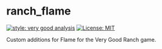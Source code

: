 # ranch_flame

[![style: very good analysis][very_good_analysis_badge]][very_good_analysis_link]
[![License: MIT][license_badge]][license_link]

Custom additions for Flame for the Very Good Ranch game.

[license_badge]: https://img.shields.io/badge/license-MIT-blue.svg
[license_link]: https://opensource.org/licenses/MIT
[very_good_analysis_badge]: https://img.shields.io/badge/style-very_good_analysis-B22C89.svg
[very_good_analysis_link]: https://pub.dev/packages/very_good_analysis
